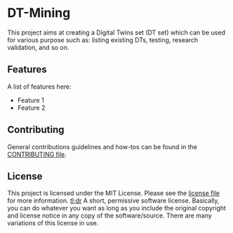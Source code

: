 # DT-Mining

This project aims at creating a Digital Twins set (DT set) which can be used for various purpose such as: listing existing DTs, testing, research validation, and so on.

## Features

A list of features here:

- Feature 1
- Feature 2

## Contributing

General contributions guidelines and how-tos can be found in the [CONTRIBUTING file](CONTRIBUTING.md).

## License

This project is licensed under the MIT License. Please see the [license file](LICENSE) for more information. [tl;dr](https://www.tldrlegal.com/license/mit-license) A short, permissive software license. Basically, you can do whatever you want as long as you include the original copyright and license notice in any copy of the software/source.  There are many variations of this license in use.

